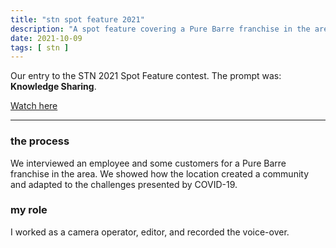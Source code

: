 ```yaml
---
title: "stn spot feature 2021"
description: "A spot feature covering a Pure Barre franchise in the area."
date: 2021-10-09
tags: [ stn ]
---
```

Our entry to the STN 2021 Spot Feature contest. The prompt was: **Knowledge Sharing**.

[Watch here](https://youtu.be/b2wZILswE5c)

<hr>

### the process

We interviewed an employee and some customers for a Pure Barre franchise in the area. We showed how the location created a community and adapted to the challenges presented by COVID-19.

### my role

I worked as a camera operator, editor, and recorded the voice-over.
